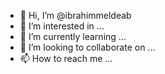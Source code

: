- 👋 Hi, I’m @ibrahimmeldeab
- 👀 I’m interested in ...
- 🌱 I’m currently learning ...
- 💞️ I’m looking to collaborate on ...
- 📫 How to reach me ...

<!---
ibrahimmeldeab/ibrahimmeldeab is a ✨ special ✨ repository because its `README.md` (this file) appears on your GitHub profile.
You can click the Preview link to take a look at your changes.
--->
